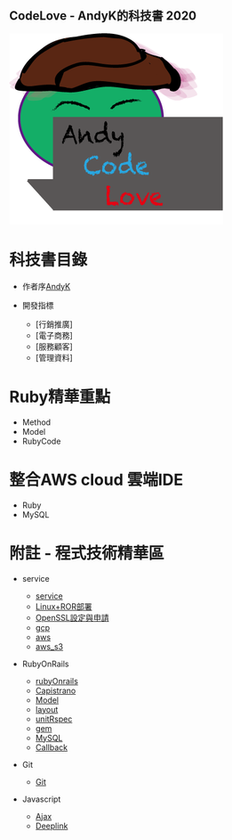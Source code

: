 ## CodeLove - AndyK的科技書 2020 
![image](code_love.png) 
  
# 科技書目錄
* 作者序[AndyK](about.md) 

* 開發指標
	* [行銷推廣]
	* [電子商務]
	* [服務顧客]
	* [管理資料] 

# Ruby精華重點
* Method
* Model
* RubyCode

# 整合AWS cloud 雲端IDE
* Ruby
* MySQL 

# 附註 - 程式技術精華區
* service 
    * [service](service/index.md)  
    * [Linux+ROR部署](service/nginx_rails.md) 
    * [OpenSSL設定與申請](service/openssl.md)     
    * [gcp](service/gcp/sql.md)     
    * [aws](service/aws.md)    
    * [aws_s3](service/aws/s3.md)     

* RubyOnRails     
    * [rubyOnrails](rubyOnrails/index.md)
    * [Capistrano](rubyOnrails/capistrano_ruby_auth.md)
    * [Model](rubyOnrails/model.rb)
    * [layout](rubyOnrails/layout.scss) 
    * [unitRspec](rubyOnrails/unitRspec/index.md)  
    * [gem](rubyOnrails/shipping/braintree.md)   
    * [MySQL](rubyOnrails/db.rb)   
    * [Callback](rubyOnrails/callback.md) 
 
* Git  
    * [Git](git/index.md)

* Javascript 
    * [Ajax](javascript/ajax.js) 
    * [Deeplink](javascript/deeplink.js)   